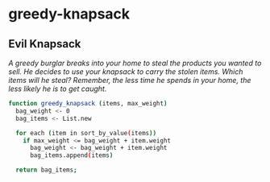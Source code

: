 # greedy-knapsack

## Evil Knapsack

_A greedy burglar breaks into your home to steal the products you wanted to sell. He decides to use your knapsack to carry the stolen items. Which items will he steal? Remember, the less time he spends in your home, the less likely he is to get caught._

```bash
function greedy_knapsack (items, max_weight)
  bag_weight <- 0
  bag_items <- List.new

  for each (item in sort_by_value(items))
    if max_weight <= bag_weight + item.weight
      bag_weight <- bag_weight + item.weight
      bag_items.append(items)

  return bag_items;
```
